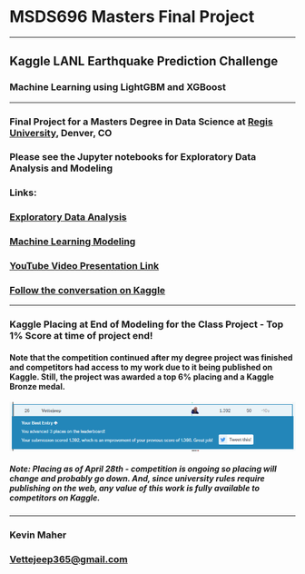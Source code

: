 # MSDS696 Masters Final Project
---
## Kaggle LANL Earthquake Prediction Challenge
### Machine Learning using LightGBM and XGBoost
---
### Final Project for a Masters Degree in Data Science at [Regis University](https://www.regis.edu), Denver, CO  
### Please see the Jupyter notebooks for Exploratory Data Analysis and Modeling
### Links:
### [Exploratory Data Analysis](https://github.com/Vettejeep/MSDS696-Masters-Final-Project/blob/master/earthquake_eda.ipynb)
### [Machine Learning Modeling](https://github.com/Vettejeep/MSDS696-Masters-Final-Project/blob/master/earthquake_model.ipynb)
### [YouTube Video Presentation Link](https://youtu.be/HR0ppRIkq1o)
### [Follow the conversation on Kaggle](https://www.kaggle.com/vettejeep/masters-final-project-model-lb-1-392)
---
### Kaggle Placing at End of Modeling for the Class Project - Top 1% Score at time of project end!
#### Note that the competition continued after my degree project was finished and competitors had access to my work due to it being published on Kaggle.  Still, the project was awarded a top 6% placing and a Kaggle Bronze medal. 
![Kaggle_Placing](img/Kaggle_Placing_28Apr.PNG)  

##### Note: Placing as of April 28th - competition is ongoing so placing will change and probably go down. And, since university rules require publishing on the web, any value of this work is fully available to competitors on Kaggle.
---
### Kevin Maher    
### Vettejeep365@gmail.com    
